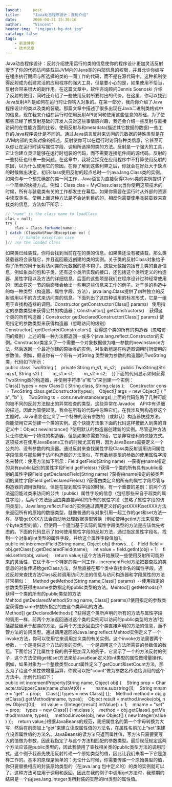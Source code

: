 ```yaml
---
layout:     post
title:      "Java动态程序设计：反射介绍"
date:       2006-04-21 15:30:16
author:     "Vincent"
header-img:  "img/post-bg-dot.jpg"
catalog: false
tags:
    - 新浪博客
    - 技术文章
---
```



Java动态程序设计：反射介绍使用运行的类的信息使你的程序设计更加灵活反射授予了你的代码访问装载进JVM内的Java类的内部信息的权限，并且允许你编写在程序执行期间与所选择的类的一同工作的代码，而不是在源代码中。这种机制使得反射成为创建灵活的应用程序的强大工具，但是要小心的是，如果使用不恰当，反射会带来很大的副作用。在这篇文章中，软件咨询顾问Dennis Sosnoski 介绍了反射的使用，同时还介绍了一些使用反射所要付出的代价。在这里，你可以找到Java反射API是如何在运行时让你钩入对象的。在第一部分，我向你介绍了Java程序设计的类以及类的装载。那篇文章中描述了很多出现在Java二进制类格式中的信息，现在我来介绍在运行时使用反射API访问和使用这些信息的基础。为了使那些已经了解反射基础的开发人员对这些事情感兴趣，我还会介绍一些反射与直接访问的在性能方面的比较。使用反射与和metadata(描述其它数据的数据)一些工作的Java程序设计是不同的。通过Java语言反射来访问的元数据的特殊类型是在JVM内部的类和对象的描述。反射使你可以在运行时访问各种类信息，它甚至可以你让在运行时读写属性字段、调用所选择的类的方法。反射是一个强大的工具，它让你建立灵活能够在运行时组装的代码，而不需要连接组件间的源代码。反射的一些特征也带来一些问题。在这章中，我将会探究在应用程序中不打算使用反射的原因，以为什么使用它的原因。在你了解到这些利弊之后，你就会在好处大于缺点的时候做出决定。初识class使用反射的起点总时一个java.lang.Class类的实例。如果你与一个预先确定的类一同工作，Java语言为直接获得Class类的实例提供了一个简单的快捷方式。例如：Class clas = MyClass.class;当你使用这项技术的时候，所有与装载类有关的工作都发生在幕后。如果你需要在运行时从外部的资源中读取类名，使用上面这种方法是不会达到目的的，相反你需要使用类装载器来查找类的信息，方法如下所示：

```java
// "name" is the class name to loadClass 
clas = null;
try {  
    clas = Class.forName(name);
} catch (ClassNotFoundException ex) {
      // handle exception case
}// use the loaded class

```

如果类已经装载，你将会找到当前在在的类的信息。如果类还没有被装载，那么类装载器将会装载它，并且返回最近创建的类的实例。关于类的反射Class对象给予你了所有的用于反射访问类的元数据的基本钩子。这些元数据包括有关类的自身信息，例如象类的包和子类，还有这个类所实现的接口，还包括这个类所定义的构造器、属性字段以及方法的详细信息。后面的这些项是我们在程序设计过种经常使用的，因此在这一节的后面我会给出一些用这些信息来工作的例子。对于类的构造中的每一种类型（构造器、属性字段、方法），java.lang.Class提供了四种独立的反射调用以不的方式来访问类的信息。下面列出了这四种调用的标准形式，它是一组用于查找构造器的调用。Constructor getConstructor(Class[] params)   使用指定的参数类型来获得公共的构造器；Constructor[] getConstructors()    获得这个类的所有构造器；Constructor getDeclaredConstructor(Class[] params) 使用指定的参数类型来获得构造器（忽略访问的级别）Constructor[] getDeclaredConstructors()  获得这个类的所有的构造器（忽略访问的级别）上述的每一种方法都返回一或多个java.lang.reflect.Constructor的实例。Constructor类定义了一个需要一个对象数据做为唯一参数的newInstance方法，然后返回一个最近创建的原始类的实例。对象数组是在构造器调用时所使用的参数值。例如，假设你有一个带有一对String 类型做为参数的构造器的TwoString类，代码如下所示：public class TwoString {    private String m_s1, m_s2;    public TwoString(String s1, String s2) {        m_s1 = s1;        m_s2 = s2;    }}下面的代码显示如何获得TwoString类的构造器，并使用字符串“a”和“b”来创建一个实例：Class[] types = new Class[] { String.class, String.class };    Constructor cons = TwoString.class.getConstructor(types);    Object[] args = new Object[] { "a", "b" };    TwoString ts = cons.newInstance(args);上面的代码忽略了几种可能的被不同的反射方法抛出的异常检查的类型。这些异常在Javadoc　API中有详细的描述，因此为简便起见，我会在所有的代码中忽略它们。在我涉及到构造器这个主题时，Java语言也定义了一个特殊的没有参数的（或默认）构造器快捷方法，你能使用它来创建一个类的实例。这个快捷方法象下面的代码这样被嵌入到类的自定义中：Object newInstance() ?使用默认的构造器创建新的实例。尽管这种方法只让你使用一个特殊的构造器，但是如果你需要的话，它是非常便利的快捷方式。这项技术在使用JavaBeans工作的时候尤其有用，因为JavaBeans需要定义一个公共的、没有参数的构造器。通过反射来查找属性字段Class类反射调用访问属性字段信息与那些用于访问构造器的方法类似，在有数组类型的参数的使用属性字段名来替代：使用方法如下所示：Field getField(String name)  --获得由name指定的具有public级别的属性字段Field getFields() ?获得一个类的所有具有public级别的属性字段Field getDeclaredField(String name) ?获得由name指定的被类声明的属性字段Field getDeclaredFields() ?获得由类定义的所有的属性字段尽管与构造器的调用很相似，但是在提到属性字段的时候，有一个重要的差别：前两个方法返回能过类来访问的公共（public）属性字段的信息（包括那些来自于超类的属性字段），后两个方法返回由类直接声明的所有的属性字段（忽略了属性字段的访问类型）。Java.lang.reflect.Field的实例通过调用定义好的getXXX和setXXX方法来返回所有的原始的数据类型，就像普通的与对象引用一起工作的get和set方法一样。尽管getXXX方法会自动地处理数据类型转换（例如使用getInt方法来获取一个byte类型的值），但使用一个适当基于实际的属性字段类型的方法是应该优先考虑的。下面的代码显示了如何使用属性字段的反射方法，通过指定属性字段名，找到一个对象的int类型的属性字段，并给这个属性字段值加1。public int incrementField(String name, Object obj) throws... {    Field field = obj.getClass().getDeclaredField(name);    int value = field.getInt(obj) + 1;    field.setInt(obj, value);    return value;}这个方法开始展现一些使用反射所可能带来的灵活性，它优于与一个特定的类一同工作，incrementField方法把要查找的类信息的对象传递给getClass方法，然后直接在那个类中查找命名的属性字段。通过反射来查找方法Class反射调用访问方法的信息与访问构造器和字段属性的方法非常相似：    Method getMethod(String name,Class[] params)  --使用指定的参数类型获得由name参数指定的public类型的方法。Mehtod[] getMethods()?获得一个类的所有的public类型的方法Mehtod getDeclaredMethod(String name, Class[] params)?使用指定的参数类型获得由name参数所指定的由这个类声明的方法。Method[] getDeclaredMethods() ?获得这个类所声明的所有的方法与属性字段的调用一样，前两个方法返回通过这个类的实例可以访问的public类型的方法?包括那些继承于超类的方法。后两个方法返回由这个类直接声明的方法的信息，而不管方法的访问类型。通过调用返回的Java.lang.reflect.Mehtod实例定义了一个invoke方法，你可以使用它来调用定义类的有关实例。这个invoke方法需要两个参数，一个是提供这个方法的类的实例，一个是调用这个方法所需要的参数值的数组。下面给出了比属性字段的例子更加深入的例子，它显示了一个的方法反射的例子，这个方法使用get和set方法来给JavaBean定义的int类型的属性做增量操作。例如，如果对象为一个整数类型count属性定义了getCount和setCount方法，那么为了给这个属性做增量运算，你就可以把“count”做为参数名传递给调用的这个方法中。示例代码如下：public int incrementProperty(String name, Object obj) {    String prop = Character.toUpperCase(name.charAt(0)) +        name.substring(1);    String mname = "get" + prop;    Class[] types = new Class[] {};    Method method = obj.getClass().getMethod(mname, types);    Object result = method.invoke(obj, new Object[0]);    int value = ((Integer)result).intValue() + 1;    mname = "set" + prop;    types = new Class[] { int.class };    method = obj.getClass().getMethod(mname, types);    method.invoke(obj, new Object[] { new Integer(value) });    return value;}根据JavaBeans的规范，我把属性名的第一个字母转换为大写，然后在前面加上“get”来建立读取属性值的方法名，在属性名前加上“set”来建立设置属性值的方法名。JavaBeans的读方法只返回属性值，写方法只需要要写入的值做为参数，因此我指定了与这个方法相匹配的参数类型。最后规范规定这两个方法应该是public类型的，因此我使用了查找相关类的public类型方法的调用形式。这个例子我首先使用反射传递一个原始类型的值，因此让我们来看一下它是怎样工作的。基本的原理是简单的：无论什么时候，你需要传递一个原始类型的值，你只要替换相应的封装原始类型的（在java.lang 包中定义的）的类的实例就可以了。这种方法可应用于调用和返回。因此在我的例子中调用get方法时，我预期的结果是一个由java.lang.Integer类所封装的实际的int类型的属性值。



